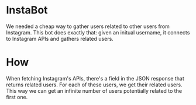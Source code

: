 # InstaBot
We needed a cheap way to gather users related to other users from Instagram. This bot does exactly that: given an initual username, it connects to Instagram APIs and gathers related users.

# How

When fetching Instagram's APIs, there's a field in the JSON response that returns related users. For each of these users, we get their related users. This way we can get an infinite number of users potentially related to the first one.

